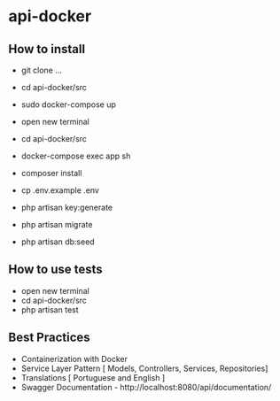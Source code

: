 # api-docker 
  
## How to install

- git clone ...
- cd api-docker/src
- sudo docker-compose up

- open new terminal
- cd api-docker/src
- docker-compose exec app sh
- composer install 
- cp .env.example .env
- php artisan key:generate
- php artisan migrate
- php artisan db:seed


## How to use tests

- open new terminal
- cd api-docker/src
- php artisan test

## Best Practices

- Containerization with Docker
- Service Layer Pattern [  Models, Controllers, Services, Repositories]
- Translations [ Portuguese and English ]
- Swagger Documentation - http://localhost:8080/api/documentation/
